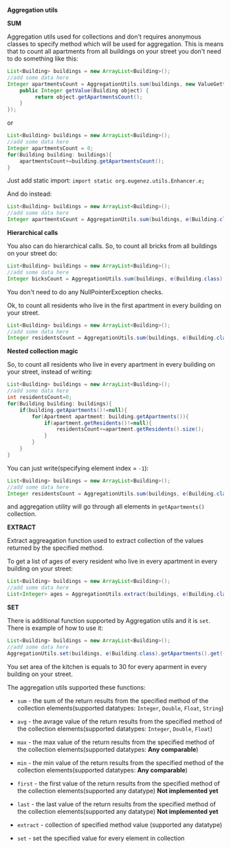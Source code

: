 **Aggregation utils**


**SUM**

Aggregation utils used for collections and don't requires anonymous classes to specify method which will be used for aggregation.
This is means that to count all apartments from all buildings on your street you don't need to do something like this:

```java
List<Building> buildings = new ArrayList<Building>();
//add some data here
Integer apartmentsCount = AggregationUtils.sum(buildings, new ValueGetter<Building, Integer>() {
    public Integer getValue(Building object) {
         return object.getApartmentsCount();
    }
});
````

or

```java
List<Building> buildings = new ArrayList<Building>();
//add some data here
Integer apartmentsCount = 0;
for(Building building: buildings){
    apartmentsCount+=building.getApartmentsCount();
}
````
Just add static import: `import static org.eugenez.utils.Enhancer.e;`

And do instead:

```java
List<Building> buildings = new ArrayList<Building>();
//add some data here
Integer apartmentsCount = AggregationUtils.sum(buildings, e(Building.class).getApartmentsCount());
````

**Hierarchical calls**

You also can do hierarchical calls. So, to count all bricks from all buildings on your street do:

```java
List<Building> buildings = new ArrayList<Building>();
//add some data here
Integer bicksCount = AggregationUtils.sum(buildings, e(Building.class).getBuildingFrame().getBricks().size()));
````

You don't need to do any NullPointerException checks.

Ok, to count all residents who live in the first apartment in every building on your street.

```java
List<Building> buildings = new ArrayList<Building>();
//add some data here
Integer residentsCount = AggregationUtils.sum(buildings, e(Building.class).getApartments().get(0).getResidents().size());
````

**Nested collection magic**

So, to count all residents who live in every apartment in every building on your street, instead of writing:

```java
List<Building> buildings = new ArrayList<Building>();
//add some data here
int residentsCount=0;
for(Building building: buildings){
    if(building.getApartments()!=null){
        for(Apartment apartment: building.getApartments()){
            if(apartment.getResidents()!=null){
                residentsCount+=apartment.getResidents().size();
            }
        }
    }
}
````

You can just write(specifying element index = `-1`):

```java
List<Building> buildings = new ArrayList<Building>();
//add some data here
Integer residentsCount = AggregationUtils.sum(buildings, e(Building.class).getApartments().get(-1).getResidents().size());
````

and aggregation utility will go through all elements in `getApartments()` collection.


**EXTRACT**

Extract aggreagation function used to extract collection of the values returned by the specified method.

To get a list of ages of every resident who live in every apartment in every building on your street:

```java
List<Building> buildings = new ArrayList<Building>();
//add some data here
List<Integer> ages = AggregationUtils.extract(buildings, e(Building.class).getApartments().get(-1).getResidents().get(-1).getAge());
````


**SET**

There is additional function supported by Aggregation utils and it is `set`. There is example of how to use it:

```java
List<Building> buildings = new ArrayList<Building>();
//add some data here
AggregationUtils.set(buildings, e(Building.class).getApartments().get(-1).getKithcen().setArea(30));
````

You set area of the kitchen is equals to 30 for every aparment in every building on your street.

The aggregation utils supported these functions:

- `sum` - the sum of the return results from the specified method of the collection elements(supported datatypes: `Integer`, `Double`, `Float`, `String`)
- `avg` - the avrage value of the return results from the specified method of the collection elements(supported datatypes: `Integer`, `Double`, `Float`)
- `max` - the max value of the return results from the specified method of the collection elements(supported datatypes: **Any comparable**)
- `min` - the min value of the return results from the specified method of the collection elements(supported datatypes: **Any comparable**)
- `first` - the first value of the return results from the specified method of the collection elements(supported any datatype) **Not implemented yet**
- `last` - the last value of the return results from the specified method of the collection elements(supported any datatype) **Not implemented yet**

- `extract` - collection of specified method value (supported any datatype)

- `set` - set the specified value for every element in collection
